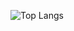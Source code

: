 ![Top Langs](https://github-readme-stats.vercel.app/api/top-langs/?username=jenny-jione&layout=compact)
